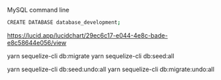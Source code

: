 MySQL command line
```bash
CREATE DATABASE database_development;
```
https://lucid.app/lucidchart/29ec6c17-e044-4e8c-bade-e8c58644e056/view




yarn sequelize-cli db:migrate
yarn sequelize-cli db:seed:all

yarn sequelize-cli db:seed:undo:all 
yarn sequelize-cli db:migrate:undo:all

